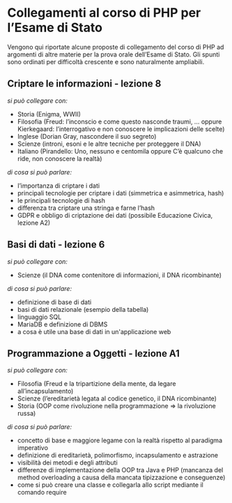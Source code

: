 Collegamenti al corso di PHP per l’Esame di Stato
===

Vengono qui riportate alcune proposte di collegamento del corso di PHP ad argomenti di altre materie per la prova orale dell’Esame di Stato.
Gli spunti sono ordinati per difficoltà crescente e sono naturalmente ampliabili.

## Criptare le informazioni - lezione 8
_si può collegare con:_

- Storia (Enigma, WWII)
- Filosofia (Freud: l’inconscio e come questo nasconde traumi, … oppure Kierkegaard: l’interrogativo e non conoscere le implicazioni delle scelte)
- Inglese (Dorian Gray, nascondere il suo segreto)
- Scienze (introni, esoni e le altre tecniche per proteggere il DNA)
- Italiano (Pirandello: Uno, nessuno e centomila oppure C’è qualcuno che ride, non conoscere la realtà)

_di cosa si può parlare:_

- l’importanza di criptare i dati
- principali tecnologie per criptare i dati (simmetrica e asimmetrica, hash)
- le principali tecnologie di hash
- differenza tra criptare una stringa e farne l’hash
- GDPR e obbligo di criptazione dei dati (possibile Educazione Civica, lezione A2)

## Basi di dati - lezione 6
_si può collegare con:_

- Scienze (il DNA come contenitore di informazioni, il DNA ricombinante)

_di cosa si può parlare:_

- definizione di base di dati
- basi di dati relazionale (esempio della tabella)
- linguaggio SQL
- MariaDB e definizione di DBMS
- a cosa è utile una base di dati in un'applicazione web

## Programmazione a Oggetti - lezione A1
_si può collegare con:_

- Filosofia (Freud e la tripartizione della mente, da legare all’incapsulamento)
- Scienze (l’ereditarietà legata al codice genetico, il DNA ricombinante)
- Storia (OOP come rivoluzione nella programmazione => la rivoluzione russa)

_di cosa si può parlare:_

- concetto di base e maggiore legame con la realtà rispetto al paradigma imperativo
- definizione di ereditarietà, polimorfismo, incapsulamento e astrazione
- visibilità dei metodi e degli attributi
- differenze di implementazione della OOP tra Java e PHP (mancanza del method overloading a causa della mancata tipizzazione e conseguenze)
- come si può creare una classe e collegarla allo script mediante il comando require
